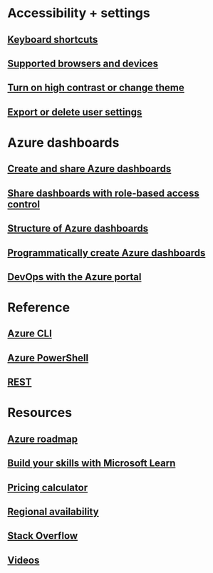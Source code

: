 # Accessibility + settings
## [Keyboard shortcuts](azure-portal-keyboard-shortcuts.md)
## [Supported browsers and devices](../azure-preview-portal-supported-browsers-devices.md)
## [Turn on high contrast or change theme](azure-portal-change-theme-high-contrast.md)
## [Export or delete user settings](azure-portal-export-delete-settings.md)
# Azure dashboards
## [Create and share Azure dashboards](azure-portal-dashboards.md)
## [Share dashboards with role-based access control](azure-portal-dashboard-share-access.md)
## [Structure of Azure dashboards](azure-portal-dashboards-structure.md)
## [Programmatically create Azure dashboards](azure-portal-dashboards-create-programmatically.md)
## [DevOps with the Azure portal](tutorial-azureportal-devops.md)
# Reference
## [Azure CLI](/cli/azure/)
## [Azure PowerShell](/powershell/azureps-cmdlets-docs)
## [REST](/rest/api/azure/)
# Resources
## [Azure roadmap](https://azure.microsoft.com/updates/)
## [Build your skills with Microsoft Learn](/learn/browse/?products=azure-portal)
## [Pricing calculator](https://azure.microsoft.com/pricing/calculator/)
## [Regional availability](https://azure.microsoft.com/regions/services/)
## [Stack Overflow](http://stackoverflow.com/questions/tagged/azure-management-portal)
## [Videos](https://azure.microsoft.com/documentation/videos/index/?services=azure-portal&sort=newest)





